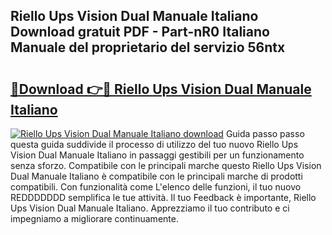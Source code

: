 ## Riello Ups Vision Dual Manuale Italiano Download gratuit PDF - Part-nR0 Italiano Manuale del proprietario del servizio 56ntx

# <h2><a href="http://dfddpv.blite.top/?on=Riello+Ups+Vision+Dual+Manuale+Italiano">🔗Download 👉🔴 Riello Ups Vision Dual Manuale Italiano</a></h2>

[![Riello Ups Vision Dual Manuale Italiano download](https://i.imgur.com/lujVjoI.png)](http://dfddpv.blite.top/?on=Riello+Ups+Vision+Dual+Manuale+Italiano)
Guida passo passo questa guida suddivide il processo di utilizzo del tuo nuovo Riello Ups Vision Dual Manuale Italiano in passaggi gestibili per un funzionamento senza sforzo. Compatibile con le principali marche questo Riello Ups Vision Dual Manuale Italiano è compatibile con le principali marche di prodotti compatibili. Con funzionalità come L'elenco delle funzioni, il tuo nuovo REDDDDDDD semplifica le tue attività. Il tuo Feedback è importante, Riello Ups Vision Dual Manuale Italiano. Apprezziamo il tuo contributo e ci impegniamo a migliorare continuamente.
